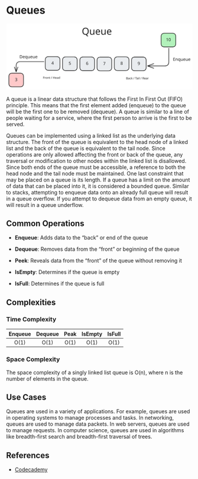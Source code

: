 # Queues

![Queue Data Structure](Queue.svg)

A queue is a linear data structure that follows the First In First Out (FIFO) principle. This means that the first element added (enqueue) to the queue will be the first one to be removed (dequeue). A queue is similar to a line of people waiting for a service, where the first person to arrive is the first to be served.

Queues can be implemented using a linked list as the underlying data structure. The front of the queue is equivalent to the head node of a linked list and the back of the queue is equivalent to the tail node. Since operations are only allowed affecting the front or back of the queue, any traversal or modification to other nodes within the linked list is disallowed. Since both ends of the queue must be accessible, a reference to both the head node and the tail node must be maintained. One last constraint that may be placed on a queue is its length. If a queue has a limit on the amount of data that can be placed into it, it is considered a bounded queue. Similar to stacks, attempting to enqueue data onto an already full queue will result in a queue overflow. If you attempt to dequeue data from an empty queue, it will result in a queue underflow.

<!-- Queues can be implemented using an array as the underlying data structure. The front of the queue is equivalent to the first element of the array and the back of the queue is equivalent to the last element of the array. When the front of the queue is removed, all elements in the array must be shifted to the left to fill the gap. This operation has a time complexity of O(n). To avoid this, a circular queue can be implemented. In a circular queue, the front and back of the queue can wrap around the array. When the back of the queue reaches the end of the array, it can wrap around to the beginning of the array. This allows for the queue to be implemented with a fixed-size array without the need to shift elements. -->

## Common Operations

- **Enqueue**: Adds data to the “back” or end of the queue

- **Dequeue**: Removes data from the “front” or beginning of the queue

- **Peek**: Reveals data from the “front” of the queue without removing it

- **IsEmpty**: Determines if the queue is empty

- **IsFull**: Determines if the queue is full

## Complexities

### Time Complexity

| Enqueue | Dequeue | Peak | IsEmpty | IsFull |
| :-----: | :-----: | :--: | :-----: | :----: |
|  O(1)   |  O(1)   | O(1) |  O(1)   |  O(1)  |

### Space Complexity

The space complexity of a singly linked list queue is O(n), where n is the number of elements in the queue.

## Use Cases

Queues are used in a variety of applications. For example, queues are used in operating systems to manage processes and tasks. In networking, queues are used to manage data packets. In web servers, queues are used to manage requests. In computer science, queues are used in algorithms like breadth-first search and breadth-first traversal of trees.

## References

- [Codecademy](https://www.codecademy.com)
